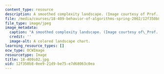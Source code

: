 ```yaml
---
content_type: resource
description: A smoothed complexity landscape. (Image courtesy of Prof. Daniel Spielman.)
file: /media/courses/18-409-behavior-of-algorithms-spring-2002/12f350b80ee921d9be75e7d68063c0ea_18-409s02.jpg
file_type: image/jpeg
image_metadata:
  caption: "A smoothed complexity landscape. (Image courtesy of\_Prof. Daniel Spielman.)"
  credit: ''
  image-alt: A colored landscape chart.
learning_resource_types: []
ocw_type: OCWImage
resourcetype: Image
title: 18-409s02.jpg
uid: 12f350b8-0ee9-21d9-be75-e7d68063c0ea
---
```

